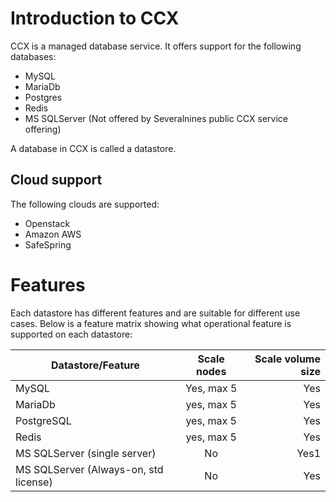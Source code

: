 # Introduction to CCX
CCX is a managed database service. It offers support for the following databases:
- MySQL
- MariaDb
- Postgres
- Redis
- MS SQLServer (Not offered by Severalnines public CCX service offering)

A database in CCX is called a datastore.

## Cloud support
The following clouds are supported:
- Openstack
- Amazon AWS
- SafeSpring

# Features
Each datastore has different features and are suitable for different use cases.
Below is a feature matrix showing what operational feature is supported on each datastore:

| Datastore/Feature   |    Scale nodes   |  Scale volume size |
|----------|:-------------:|------:|
| MySQL | Yes, max 5 | Yes
| MariaDb | yes, max 5   | Yes 
| PostgreSQL | yes, max 5 | Yes |
| Redis | yes, max 5 | Yes |
| MS SQLServer (single server) | No  | Yes1 |
| MS SQLServer (Always-on, std license) | No  | Yes |

